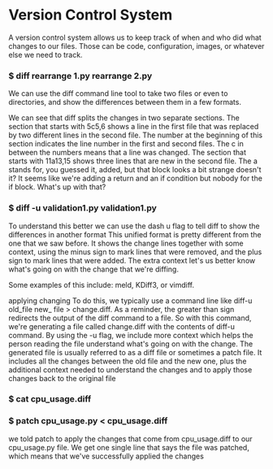 # Version Control System
A version control system allows us to keep track of when and who did what changes to our files. Those can be code, configuration, images, or whatever else we need to track.

### $ diff rearrange 1.py rearrange 2.py

We can use the diff command line tool to take two files or even to directories, and show the differences between them in a few formats.

We can see that diff splits the changes in two separate sections. The section that starts with 5c5,6 shows a line in the first file that was replaced by two different lines in the second file. The number at the beginning of this section indicates the line number in the first and second files. The c in between the numbers means that a line was changed. The section that starts with 11a13,15 shows three lines that are new in the second file. The a stands for, you guessed it, added, but that block looks a bit strange doesn't it? It seems like we're adding a return and an if condition but nobody for the if block. What's up with that? 

### $ diff -u validation1.py validation1.py

To understand this better we can use the dash u flag to tell diff to show the differences in another format
This unified format is pretty different from the one that we saw before. It shows the change lines together with some context, using the minus sign to mark lines that were removed, and the plus sign to mark lines that were added. The extra context let's us better know what's going on with the change that we're diffing.

Some examples of this include: meld, KDiff3, or vimdiff.

applying changing
To do this, we typically use a command line like diff-u old_file new_ file > change.diff. As a reminder, the greater than sign redirects the output of the diff command to a file. So with this command, we're generating a file called change.diff with the contents of diff-u command. By using the -u flag, we include more context which helps the person reading the file understand what's going on with the change. The generated file is usually referred to as a diff file or sometimes a patch file. It includes all the changes between the old file and the new one, plus the additional context needed to understand the changes and to apply those changes back to the original file

### $ cat cpu_usage.diff


### $ patch cpu_usage.py < cpu_usage.diff
we told patch to apply the changes that come from cpu_usage.diff to our cpu_usage.py file. We get one single line that says the file was patched, which means that we've successfully applied the changes
